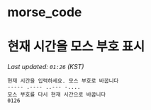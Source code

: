 # morse_code
# 현재 시간을 모스 부호 표시
<!-- MORSE_TIME_START -->
_Last updated: `01:26` (KST)_

```
현재 시간을 입력하세요. 모스 부호로 바꿉니다
----- .---- ..--- -....
모스 부호를 다시 현재 시간으로 바꿉니다
0126
```
<!-- MORSE_TIME_END -->
